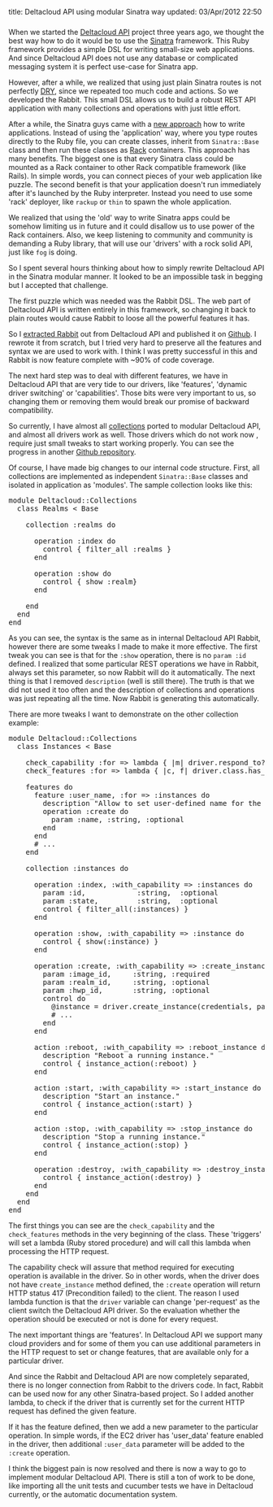 title: Deltacloud API using modular Sinatra way
updated: 03/Apr/2012 22:50
###

When we started the [Deltacloud API](http://deltacloud.org) project three years
ago, we thought the best way how to do it would be to use the
[Sinatra](http://www.sinatrarb.org) framework. This Ruby framework provides a
simple DSL for writing small-size web applications.  And since Deltacloud API
does not use any database or complicated messaging system it is perfect use-case
for Sinatra app.

However, after a while, we realized that using just plain Sinatra routes is not
perfectly [DRY](http://en.wikipedia.org/wiki/Don't_repeat_yourself), since we
repeated too much code and actions. So we developed the Rabbit. This small DSL
allows us to build a robust REST API application with many collections and
operations with just little effort.

After a while, the Sinatra guys came with a [new
approach](http://www.sinatrarb.com/extensions.html) how to write applications.
Instead of using the 'application' way, where you type routes directly to the
Ruby file, you can create classes, inherit from `Sinatra::Base` class and then
run these classes as [Rack](http://rack.rubyforge.org) containers.
This approach has many benefits. The biggest one is that every Sinatra class
could be mounted as a Rack container to other Rack compatible framework (like
Rails). In simple words, you can connect pieces of your web application like
puzzle. The second benefit is that your application doesn't run immediately
after it's launched by the Ruby interpreter. Instead you need to use some 'rack'
deployer, like `rackup` or `thin` to spawn the whole application.

We realized that using the 'old' way to write Sinatra apps could be somehow
limiting us in future and it could disallow us to use power of the Rack containers.
Also, we keep listening to community and community is demanding a Ruby library,
that will use our 'drivers' with a rock solid API, just like `fog` is doing.

So I spent several hours thinking about how to simply rewrite Deltacloud API in
the Sinatra modular manner. It looked to be an impossible task in begging but I
accepted that challenge.

The first puzzle which was needed was the Rabbit DSL. The web part of Deltacloud API
is written entirely in this framework, so changing it back to plain routes would
cause Rabbit to loose all the powerful features it has.

So I [extracted
Rabbit](http://mifo.sk/creating-rest-based-api-with-sinatra-rabbit) out from
Deltacloud API and published it on
[Github](http://github.com/mifo/sinatra-rabbit). I rewrote it from scratch, but
I tried very hard to preserve all the features and syntax we are used to work
with. I think I was pretty successful in this and Rabbit is now feature complete
with ~90% of code coverage.

The next hard step was to deal with different features, we have in Deltacloud
API that are very tide to our drivers, like 'features', 'dynamic driver
switching' or 'capabilities'. Those bits were very important to us, so changing
them or removing them would break our promise of backward compatibility.

So currently, I have almost all
[collections](https://github.com/mifo/deltacloud-modular/tree/master/lib/deltacloud/collections)
ported to modular Deltacloud API, and almost all drivers work as well. Those
drivers which do not work now , require just small tweaks to start working
properly. You can see the progress in another [Github
repository](http://github.com/mifo/deltacloud-modular).

Of course, I have made big changes to our internal code structure. First, all
collections are implemented as independent `Sinatra::Base` classes and isolated
in application as 'modules'. The sample collection looks like this:

<pre class="sh_ruby">
module Deltacloud::Collections
  class Realms < Base

    collection :realms do

      operation :index do
        control { filter_all :realms }
      end

      operation :show do
        control { show :realm}
      end

    end
  end
end
</pre>

As you can see, the syntax is the same as in internal Deltacloud API Rabbit,
however there are some tweaks I made to make it more effective. The first tweak
you can see is that for the `:show` operation, there is no `param :id` defined.
I realized that some particular REST operations we have in Rabbit, always set
this parameter, so now Rabbit will do it automatically. The next thing is that I
removed `description` (well is still there). The truth is that we did not used it
too often and the description of collections and operations was just repeating
all the time. Now Rabbit is generating this automatically.

There are more tweaks I want to demonstrate on the other collection example:

<pre class="sh_ruby">
module Deltacloud::Collections
  class Instances < Base

    check_capability :for => lambda { |m| driver.respond_to? m }
    check_features :for => lambda { |c, f| driver.class.has_feature?(c, f) }

    features do
      feature :user_name, :for => :instances do
        description "Allow to set user-defined name for the instance"
        operation :create do
          param :name, :string, :optional
        end
      end
      # ...
    end

    collection :instances do

      operation :index, :with_capability => :instances do
        param :id,            :string,  :optional
        param :state,         :string,  :optional
        control { filter_all(:instances) }
      end

      operation :show, :with_capability => :instance do
        control { show(:instance) }
      end

      operation :create, :with_capability => :create_instance do
        param :image_id,     :string, :required
        param :realm_id,     :string, :optional
        param :hwp_id,       :string, :optional
        control do
          @instance = driver.create_instance(credentials, params[:image_id], params)
          # ...
        end
      end

      action :reboot, :with_capability => :reboot_instance do
        description "Reboot a running instance."
        control { instance_action(:reboot) }
      end

      action :start, :with_capability => :start_instance do
        description "Start an instance."
        control { instance_action(:start) }
      end

      action :stop, :with_capability => :stop_instance do
        description "Stop a running instance."
        control { instance_action(:stop) }
      end

      operation :destroy, :with_capability => :destroy_instance do
        control { instance_action(:destroy) }
      end
    end
  end
end
</pre>

The first things you can see are the `check_capability` and the `check_features`
methods in the very beginning of the class. These 'triggers' will set a lambda
(Ruby stored procedure) and will call this lambda when processing the HTTP request.

The capability check will assure that method required for executing operation is
available in the driver. So in other words, when the driver does not have
`create_instance` method defined, the `:create` operation will return HTTP
status 417 (Precondition failed) to the client. The reason I used lambda function is
that the `driver` variable can change 'per-request' as the client switch the
Deltacloud API driver. So the evaluation whether the operation should be executed or
not is done for every request.

The next important things are 'features'. In Deltacloud API we support many
cloud providers and for some of them you can use additional parameters in the HTTP
request to set or change features, that are available only for a particular
driver.

And since the Rabbit and Deltacloud API are now completely separated, there is
no longer connection from Rabbit to the drivers code. In fact, Rabbit can be used
now for any other Sinatra-based project. So I added another lambda, to check if the
driver that is currently set for the current HTTP request has defined the given feature.

If it has the feature defined, then we add a new parameter to the particular operation.
In simple words, if the EC2 driver has 'user_data' feature enabled in the driver,
then additional `:user_data` parameter will be added to the `:create` operation.

I think the biggest pain is now resolved and there is now a way to go to implement
modular Deltacloud API. There is still a ton of work to be done, like importing
all the unit tests and cucumber tests we have in Deltacloud currently, or the automatic
documentation system.
